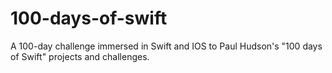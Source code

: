 # 100-days-of-swift
A 100-day challenge immersed in Swift and IOS to Paul Hudson's "100 days of Swift" projects and challenges.

